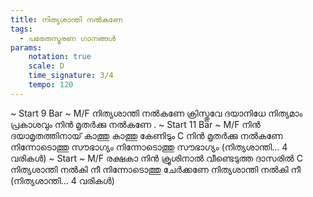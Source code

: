 ```yaml
---
title: നിത്യശാന്തി നൽകണേ
tags:
  - പരേതസ്മരണ ഗാനങ്ങൾ
params:
    notation: true
    scale: D
    time_signature: 3/4
    tempo: 120
---
```

~ Start 9 Bar ~
M/F
നിത്യശാന്തി നൽകണേ
ക്രിസ്തുവേ ദയാനിധേ
നിത്യമാം പ്രകാശവും
നിൻ മൃതർക്കു നൽകണേ
.
~ Start 11 Bar ~
M/F
നിൻ ദയാമൃതത്തിനായ്
കാത്തു കാത്തു കേണിടും
C
നിൻ മൃതർക്കു നൽകണേ
നിന്നോടൊത്തു സൗഭാഗ്യം
നിന്നോടൊത്തു സൗഭാഗ്യം
(നിത്യശാന്തി... 4 വരികൾ)
~ Start ~
M/F
രക്ഷകാ നിൻ ക്രൂശിനാൽ
വീണ്ടെടുത്ത ദാസരിൽ
C
നിത്യശാന്തി നൽകി നീ
നിന്നോടൊത്തു ചേർക്കണേ
നിത്യശാന്തി നൽകി നീ
(നിത്യശാന്തി... 4 വരികൾ)
